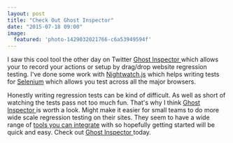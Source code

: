 ```yaml
---
layout: post
title: "Check Out Ghost Inspector"
date: "2015-07-18 09:00"
image:
  featured: 'photo-1429032021766-c6a53949594f'
---
```

I saw this cool tool the other day on Twitter [Ghost Inspector ](https://ghostinspector.com) which allows your to record your actions or setup by drag/drop website regression testing. I've done some work with [Nightwatch.js](http://nightwatchjs.org) which helps writing tests for [Selenium](http://www.seleniumhq.org) which allows you test across all the major browsers.

Honestly writing regression tests can be kind of difficult. As well as short of watching the tests pass not too much fun. That's why I think [Ghost Inspector ](https://ghostinspector.com) is worth a look. Might make it easier for small teams to do more wide scale regression testing on their sites. They seem to have a wide range of [tools you can integrate](https://ghostinspector.com/docs/integration/) with so hopefully getting started will be quick and easy. Check out [Ghost Inspector ](https://ghostinspector.com)  today.